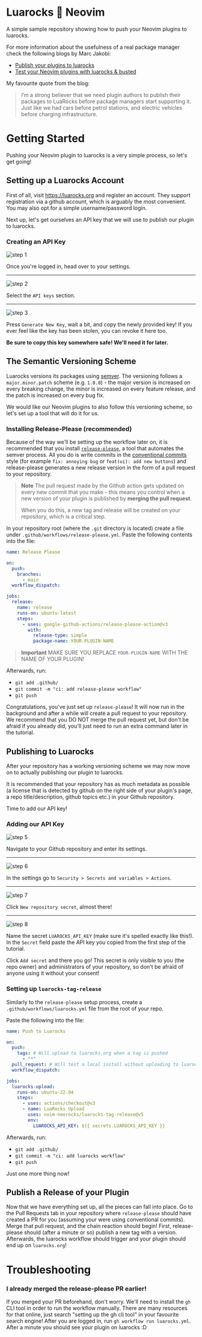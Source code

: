 # Luarocks :purple_heart: Neovim

A simple sample repository showing how to push your Neovim plugins to luarocks.

For more information about the usefulness of a real package manager check the following blogs
by Marc Jakobi:
- [Publish your plugins to luarocks](https://mrcjkb.dev/posts/2023-01-10-luarocks-tag-release.html)
- [Test your Neovim plugins with luarocks & busted](https://mrcjkb.dev/posts/2023-06-06-luarocks-test.html)

My favourite quote from the blog:
> I’m a strong believer that we need plugin authors to publish their packages to LuaRocks before package managers start supporting it. Just like we had cars before petrol stations, and electric vehicles before charging infrastructure.

# Getting Started

Pushing your Neovim plugin to luarocks is a very simple process, so let's get going!

## Setting up a Luarocks Account

First of all, visit https://luarocks.org and register an account. They support registration via a github account,
which is arguably the most convenient. You may also opt for a simple username/password login.

Next up, let's get ourselves an API key that we will use to publish our plugin to luarocks.

### Creating an API Key

![step 1](https://github.com/nvim-neorg/neorg/assets/76052559/727c325f-a9a8-493c-811f-b06871b6eabe)

Once you're logged in, head over to your settings.


---

![step 2](https://github.com/nvim-neorg/neorg/assets/76052559/392327eb-08b3-479e-8047-c2e78b21e5d8)

Select the `API keys` section.

---

![step 3](https://github.com/nvim-neorg/neorg/assets/76052559/591db8fe-472f-4847-a4f1-29d7478c114c)

Press `Generate New Key`, wait a bit, and copy the newly provided key! If you ever feel like
the key has been stolen, you can revoke it here too.

**Be sure to copy this key somewhere safe! We'll need it for later.**

## The Semantic Versioning Scheme

Luarocks versions its packages using [semver](https://semver.org/). The versioning follows a `major.minor.patch`
scheme (e.g. `1.0.0`) - the major version is increased on every breaking change, the minor is increased
on every feature release, and the patch is increased on every bug fix.

We would like our Neovim plugins to also follow this versioning scheme, so let's set up a tool that will
do it for us.

### Installing Release-Please (recommended)

Because of the way we'll be setting up the workflow later on, it is recommended that you install [`release-please`](https://github.com/google-github-actions/release-please-action),
a tool that automates the semver process. All you do is write commits in the [conventional commits](https://www.conventionalcommits.org/en/v1.0.0/)
style (for example `fix: annoying bug` or `feat(ui): add new buttons`) and release-please generates a new release
version in the form of a pull request to your repository.

> **Note**
> The pull request made by the Github action gets updated on every new commit that you make - this means you control
  when a new version of your plugin is published by **merging the pull request**.
>
> When you do this, a new tag and release will be created on your repository, which is a critical step.

In your repository root (where the `.git` directory is located) create a file under `.github/workflows/release-please.yml`.
Paste the following contents into the file:
```yml
name: Release Please

on:
  push:
    branches:
      - main
  workflow_dispatch:

jobs:
  release:
    name: release
    runs-on: ubuntu-latest
    steps:
      - uses: google-github-actions/release-please-action@v3
        with:
          release-type: simple
          package-name: YOUR-PLUGIN-NAME
```

> **Important**
> MAKE SURE YOU REPLACE `YOUR-PLUGIN-NAME` WITH THE NAME OF YOUR PLUGIN!

Afterwards, run:
- `git add .github/`
- `git commit -m "ci: add release-please workflow"`
- `git push`

Congratulations, you've just set up `release-please`! It will now run in the background and after a while will create a pull
request to your repository. We recommend that you DO NOT merge the pull request yet, but don't be afraid if you already did,
you'll just need to run an extra command later in the tutorial.

## Publishing to Luarocks

After your repository has a working versioning scheme we may now move on to actually publishing our plugin to luarocks.

It is recommended that your repository has as much metadata as possible (a license that is detected by github on the right side
of your plugin's page, a repo title/description, github topics etc.) in your Github repository.

Time to add our API key!

### Adding our API Key

![step 5](https://github.com/vhyrro/sample-luarocks-plugin/assets/76052559/3fab5791-189f-42cb-b8b2-824af45a114d)

Navigate to your Github repository and enter its settings.

---

![step 6](https://github.com/vhyrro/sample-luarocks-plugin/assets/76052559/ab8ca077-3f8a-4263-9583-2abcebdf9e6a)

In the settings go to `Security > Secrets and variables > Actions`.

---

![step 7](https://github.com/vhyrro/sample-luarocks-plugin/assets/76052559/a67ddd29-5021-4d45-ae74-8a40507ccc51)

Click `New repository secret`, almost there!

---

![step 8](https://github.com/vhyrro/sample-luarocks-plugin/assets/76052559/48590516-cf03-43a4-9ded-575c5a63caf5)

Name the secret `LUAROCKS_API_KEY` (make sure it's spelled exactly like this!). In the `Secret` field paste
the API key you copied from the first step of the tutorial.

Click `Add secret` and there you go! This secret is only visible to you (the
repo owner) and administrators of your repository, so don't be afraid of anyone using it without your consent!

### Setting up `luarocks-tag-release`

Similarly to the `release-please` setup process, create a `.github/workflows/luarocks.yml` file from the root of your repo.

Paste the following into the file:
```yml
name: Push to Luarocks

on:
  push:
    tags: # Will upload to luarocks.org when a tag is pushed
      - "*"
  pull_request: # Will test a local install without uploading to luarocks.org
  workflow_dispatch:

jobs:
  luarocks-upload:
    runs-on: ubuntu-22.04
    steps:
      - uses: actions/checkout@v3
      - name: LuaRocks Upload
        uses: nvim-neorocks/luarocks-tag-release@v5
        env:
          LUAROCKS_API_KEY: ${{ secrets.LUAROCKS_API_KEY }}
```

Afterwards, run:
- `git add .github/`
- `git commit -m "ci: add luarocks workflow"`
- `git push`

Just one more thing now!

## Publish a Release of your Plugin

Now that we have everything set up, all the pieces can fall into place.
Go to the Pull Requests tab in your repository where `release-please` should have created a PR for you
(assuming your were using conventional commits). Merge that pull request, and the chain reaction should begin!
First, release-please should (after a minute or so) publish a new tag with a version. Afterwards, the luarocks
workflow should trigger and your plugin should end up on `luarocks.org`!

# Troubleshooting

### I already merged the release-please PR earlier!

If you merged your PR beforehand, don't worry. We'll need to install the `gh` CLI tool in order to run
the workflow manually. There are many resources for that online, just search "setting up the gh cli tool" in
your favourite search engine! After you are logged in, run `gh workflow run luarocks.yml`. After a minute you should
see your plugin on luarocks :D
